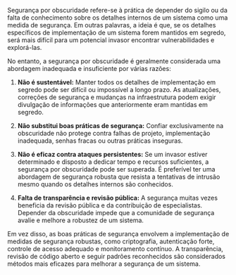 Segurança por obscuridade refere-se à prática de depender do sigilo ou da falta de conhecimento sobre os detalhes internos de um sistema como uma medida de segurança. Em outras palavras, a ideia é que, se os detalhes específicos de implementação de um sistema forem mantidos em segredo, será mais difícil para um potencial invasor encontrar vulnerabilidades e explorá-las.

No entanto, a segurança por obscuridade é geralmente considerada uma abordagem inadequada e insuficiente por várias razões:

1. **Não é sustentável:** Manter todos os detalhes de implementação em segredo pode ser difícil ou impossível a longo prazo. As atualizações, correções de segurança e mudanças na infraestrutura podem exigir divulgação de informações que anteriormente eram mantidas em segredo.
    
2. **Não substitui boas práticas de segurança:** Confiar exclusivamente na obscuridade não protege contra falhas de projeto, implementação inadequada, senhas fracas ou outras práticas inseguras.
    
3. **Não é eficaz contra ataques persistentes:** Se um invasor estiver determinado e disposto a dedicar tempo e recursos suficientes, a segurança por obscuridade pode ser superada. É preferível ter uma abordagem de segurança robusta que resista a tentativas de intrusão mesmo quando os detalhes internos são conhecidos.
    
4. **Falta de transparência e revisão pública:** A segurança muitas vezes beneficia da revisão pública e da contribuição de especialistas. Depender da obscuridade impede que a comunidade de segurança avalie e melhore a robustez de um sistema.
    

Em vez disso, as boas práticas de segurança envolvem a implementação de medidas de segurança robustas, como criptografia, autenticação forte, controle de acesso adequado e monitoramento contínuo. A transparência, revisão de código aberto e seguir padrões reconhecidos são considerados métodos mais eficazes para melhorar a segurança de um sistema.